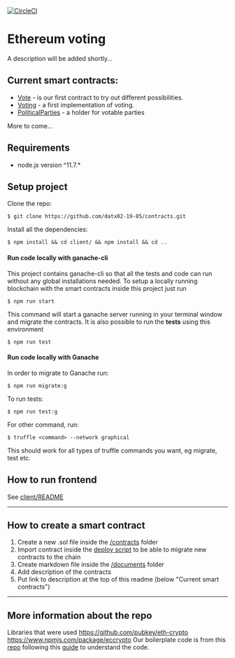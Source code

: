 [![CircleCI](https://circleci.com/gh/datx02-19-85/project.svg?style=shield)](https://circleci.com/gh/datx02-19-85/project)

# Ethereum voting

A description will be added shortly...

## Current smart contracts:

- [Vote](/documents/vote.md) - is our first contract to try out different possibilities.
- [Voting](/documents/voting.md) - a first implementation of voting.
- [PoliticalParties](/documents/PoliticalParties.md) - a holder for votable parties

More to come...

## Requirements

- node.js version ^11.7.\*

## Setup project

Clone the repo:

```
$ git clone https://github.com/datx02-19-85/contracts.git
```

Install all the dependencies:

```
$ npm install && cd client/ && npm install && cd ..
```

#### Run code locally with ganache-cli

This project contains ganache-cli so that all the tests and code can run without any global installations needed. To setup a locally running blockchain with the smart contracts inside this project just run

```
$ npm run start
```

This command will start a ganache server running in your terminal window and migrate the contracts. It is also possible to run the **tests** using this environment

```
$ npm run test
```

#### Run code locally with Ganache

In order to migrate to Ganache run:

```
$ npm run migrate:g
```

To run tests:

```
$ npm run test:g
```

For other command, run:

```
$ truffle <command> --network graphical
```

This should work for all types of truffle commands you want, eg migrate, test etc.

## How to run frontend

See [client/README](/client/README.md)

---

## How to create a smart contract

1. Create a new .sol file inside the [/contracts](/contracts/) folder
2. Import contract inside the [deploy script](/migrations/2_deploy_contracts.js) to be able to migrate new contracts to the chain
3. Create markdown file inside the [/documents](/documents/) folder
4. Add description of the contracts
5. Put link to description at the top of this readme (below "Current smart contracts")

---

## More information about the repo
Libraries that were used https://github.com/pubkey/eth-crypto
                         https://www.npmjs.com/package/eccrypto
Our boilerplate code is from this [repo](https://github.com/tylerjohnhaden/__truffle-boilerplate)
following this [guide](https://blog.ippon.tech/creating-your-first-truffle-project-part-2-of-2/) to understand the code.
